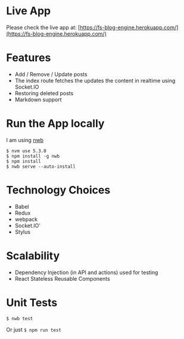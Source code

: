 # Live App
Please check the live app at: [https://fs-blog-engine.herokuapp.com/](https://fs-blog-engine.herokuapp.com/)

# Features

* Add / Remove / Update posts
* The index route fetches the updates the content in realtime using Socket.IO
* Restoring deleted posts
* Markdown support

# Run the App locally

I am using [nwb](https://github.com/insin/nwb)

```
$ nvm use 5.3.0 
$ npm install -g nwb
$ npm install
$ nwb serve --auto-install
```

# Technology Choices

* Babel
* Redux
* webpack
* Socket.IO'
* Stylus

# Scalability

* Dependency Injection (in API and actions) used for testing
* React Stateless Reusable Components


# Unit Tests

```
$ nwb test
```

Or just `$ npm run test`
